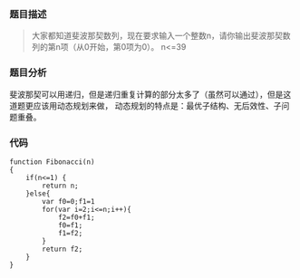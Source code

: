 ### 题目描述
> 大家都知道斐波那契数列，现在要求输入一个整数n，请你输出斐波那契数列的第n项（从0开始，第0项为0）。
n<=39

### 题目分析
斐波那契可以用递归，但是递归重复计算的部分太多了（虽然可以通过），但是这道题更应该用动态规划来做，
动态规划的特点是：最优子结构、无后效性、子问题重叠。

### 代码
```
function Fibonacci(n)
{  
    if(n<=1) {
        return n;
	}else{
   		var f0=0;f1=1
   		for(var i=2;i<=n;i++){
        	f2=f0+f1;
        	f0=f1;
        	f1=f2;
    	}
    	return f2;
  	}
}
```
